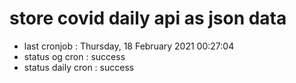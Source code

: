 # store covid daily api as json data

- last cronjob : Thursday, 18 February 2021 00:27:04
- status og cron : success
- status daily cron : success
      
      